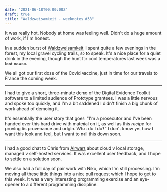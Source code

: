 ```yaml
---
date: "2021-06-18T00:00:00Z"
draft: true
title: "Waldzweisamkeit - weeknotes #38"
---
```


It was really hot. Nobody at home was feeling well. Didn't do a huge amount of work, if I'm honest.

In a sudden burst of [Waldzweisamkeit](https://blogs.transparent.com/german/untranslatable-german-words-waldeinsamkeit/), I spent quite a few evenings in the forest, my local gravel cycling trails, so to speak. It's a nice place for a quiet drink in the evening, though the hunt for cool temperatures last week was a lost cause.

We all got our first dose of the Covid vaccine, just in time for our travels to France the coming week.

---

I had to give a short, three-minute demo of the Digital Evidence Toolkit software to a limited audience of Prototype grantees. I was a little nervous and spoke too quickly, and I'm a bit saddened I didn't finish a big chunk of work ahead of demoing it.

It's essentially the user story that goes: "I'm a prosecutor and I've been handed over this hard drive with material on it, as well as this _recipe_ for proving its provenance and origin. What do I do?" I don't know yet how I want this look and feel, but I want to nail this down soon.

---

I had a good chat to Chris from [Airwars](https://airwars.org) about cloud v local storage, managed v self-hosted services. It was excellent user feedback, and I hope to settle on a solution soon.

We also had a full day of pair work with Niko, which I'm still processing. I'm moving all these little things into a nice pull request which I hope to get to this week. It was a very interesting programming exercise and an eye-opener to a different programming discipline.
